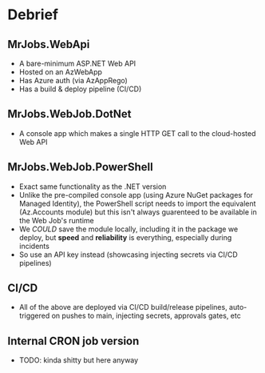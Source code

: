 # Debrief

## MrJobs.WebApi
- A bare-minimum ASP.NET Web API
- Hosted on an AzWebApp
- Has Azure auth (via AzAppRego)
- Has a build & deploy pipeline (CI/CD)

## MrJobs.WebJob.DotNet
- A console app which makes a single HTTP GET call to the cloud-hosted Web API
## MrJobs.WebJob.PowerShell
- Exact same functionality as the .NET version
- Unlike the pre-compiled console app (using Azure NuGet packages for Managed Identity), the PowerShell script needs to import the equivalent (Az.Accounts module) but this isn't always guarenteed to be available in the Web Job's runtime
- We _COULD_ save the module locally, including it in the package we deploy, but **speed** and **reliability** is everything, especially during incidents
- So use an API key instead (showcasing injecting secrets via CI/CD pipelines)
## CI/CD
- All of the above are deployed via CI/CD build/release pipelines, auto-triggered on pushes to main, injecting secrets, approvals gates, etc

## Internal CRON job version
- TODO: kinda shitty but here anyway